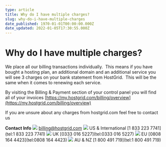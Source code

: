 ```yaml
---
type: article
title: Why do I have multiple charges?
slug: why-do-i-have-multiple-charges
date_published: 1970-01-01T00:00:00.000Z
date_updated: 2022-01-05T17:30:55.000Z
---
```


# Why do I have multiple charges?

We place all our billing transactions individually.  This means if you have bought a hosting plan, an additional domain and an additional service you will see 3 charges on your bank statement from HostGrid.  This will be the same when it comes to renewing each service.

By visiting the Billing & Payment section of your control panel you will find all of your invoices [https://my.hostgrid.com/billing/overview](https://my.hostgrid.com/billing/overview)

If you are unsure about any charges from hostgrid.com feel free to contact us

****Contact Info****
![](https://storage.googleapis.com/cdn.sitecreator.com/knowledge/Email.png)
[billing@hostgrid.com](mailto:billing@hostgrid.com?subject=I%20have%20multiple%20charges%2C%20why%3F)
![](https://storage.googleapis.com/cdn.sitecreator.com/knowledge/telephone.png)
US & International [1 833 223 7741](tel:1 833 223 7741)
![](https://storage.googleapis.com/cdn.sitecreator.com/knowledge/telephone.png)
UK [0333 016 5227](tel:0333 016 5227)
![](https://storage.googleapis.com/cdn.sitecreator.com/knowledge/telephone.png)
EU [0808 164 4423](tel:0808 164 4423)
![](https://storage.googleapis.com/cdn.sitecreator.com/knowledge/telephone.png)
AU & NZ [1 800 491 719](tel:1 800 491 719)